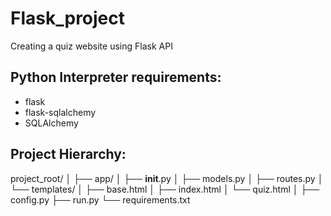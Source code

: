 # Flask_project
Creating a quiz website using Flask API

## Python Interpreter requirements:
- flask
- flask-sqlalchemy
- SQLAlchemy

## Project Hierarchy:
project_root/
│
├── app/
│   ├── __init__.py
│   ├── models.py
│   ├── routes.py
│   └── templates/
│       ├── base.html
│       ├── index.html
│       └── quiz.html
│
├── config.py
├── run.py
└── requirements.txt
